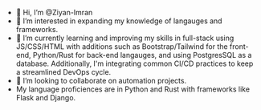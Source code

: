 - 👋 Hi, I’m @Ziyan-Imran
- 👀 I’m interested in expanding my knowledge of langauges and frameworks. 
- 🌱 I’m currently learning and improving my skills in full-stack using JS/CSS/HTML with additions such as Bootstrap/Tailwind for the front-end, Python/Rust for back-end langauges, and using PostgresSQL as a database. Additionally, I'm integrating common CI/CD practices to keep a streamlined DevOps cycle.
- 💞️ I’m looking to collaborate on automation projects.
- My language proficiences are in Python and Rust with frameworks like Flask and Django.

<!---

--->
